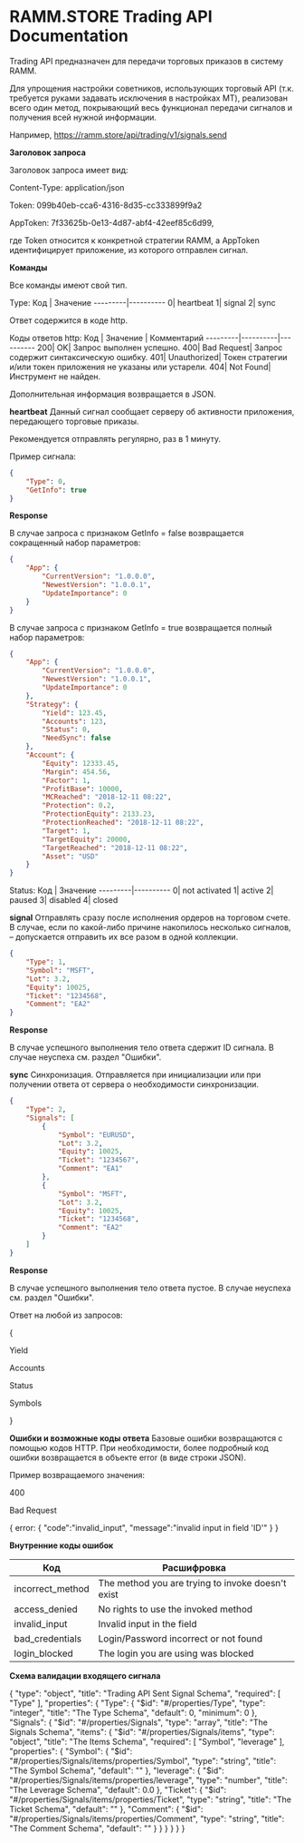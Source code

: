 # RAMM.STORE Trading API Documentation
Trading API предназначен для передачи торговых приказов в систему RAMM.

Для упрощения настройки советников, использующих торговый API (т.к. требуется руками задавать исключения в настройках МТ), реализован всего один метод, покрывающий весь функционал передачи сигналов и получения всей нужной информации.

Например, https://ramm.store/api/trading/v1/signals.send


**Заголовок запроса**

Заголовок запроса имеет вид:

Content-Type: application/json

Token: 099b40eb-cca6-4316-8d35-cc333899f9a2

AppToken: 7f33625b-0e13-4d87-abf4-42eef85c6d99,

где Token относится к конкретной стратегии RAMM, а AppToken идентифицирует приложение, из которого отправлен сигнал.


**Команды**


Все команды имеют свой тип.

Type:
Код | Значение
---------|----------
0|	heartbeat
1|	signal
2|	sync

Ответ содержится в коде http.

Коды ответов http:
Код | Значение | Комментарий
---------|----------|----------
200|	OK|	Запрос выполнен успешно.
400|	Bad Request|	Запрос содержит синтаксическую ошибку.
401|	Unauthorized|	Токен стратегии и/или токен приложения не указаны или устарели.
404|	Not Found|	Инструмент не найден.

Дополнительная информация возвращается в JSON.


**heartbeat**
Данный сигнал сообщает серверу об активности приложения, передающего торговые приказы.

Рекомендуется отправлять регулярно, раз в 1 минуту.

Пример сигнала:
```json
{
    "Type": 0,
    "GetInfo": true
}
```

**Response**

В случае запроса с признаком GetInfo = false возвращается сокращенный набор параметров:

```json
{
    "App": {
        "CurrentVersion": "1.0.0.0",
        "NewestVersion": "1.0.0.1",
        "UpdateImportance": 0
    }
}
```

В случае запроса с признаком GetInfo = true возвращается полный набор параметров:
```json
{
    "App": {
        "CurrentVersion": "1.0.0.0",
        "NewestVersion": "1.0.0.1",
        "UpdateImportance": 0
    },
    "Strategy": {
        "Yield": 123.45,
        "Accounts": 123,
        "Status": 0,
        "NeedSync": false
    },
    "Account": {
        "Equity": 12333.45,
        "Margin": 454.56,
        "Factor": 1,
        "ProfitBase": 10000,
        "MCReached": "2018-12-11 08:22",
        "Protection": 0.2,
        "ProtectionEquity": 2133.23,
        "ProtectionReached": "2018-12-11 08:22",
        "Target": 1,
        "TargetEquity": 20000,
        "TargetReached": "2018-12-11 08:22",
        "Asset": "USD"
    }
}
```
Status:
Код | Значение
---------|----------
0|	not activated
1|	active
2|	paused
3|	disabled
4|	closed


**signal**
Отправлять сразу после исполнения ордеров на торговом счете. В случае, если по какой-либо причине накопилось несколько сигналов, – допускается отправить их все разом в одной коллекции.
```json
{
    "Type": 1,
    "Symbol": "MSFT",
    "Lot": 3.2,
    "Equity": 10025,
    "Ticket": "1234568",
    "Comment": "EA2"
}
```
**Response**

В случае успешного выполнения тело ответа сдержит ID сигнала. В случае неуспеха см. раздел "Ошибки". 


**sync**
Синхронизация. Отправляется при инициализации или при получении ответа от сервера о необходимости синхронизации.
```json
{
    "Type": 2,
    "Signals": [
        {
            "Symbol": "EURUSD",
            "Lot": 3.2,
            "Equity": 10025,
            "Ticket": "1234567",
            "Comment": "EA1"
        },
        {
            "Symbol": "MSFT",
            "Lot": 3.2,
            "Equity": 10025,
            "Ticket": "1234568",
            "Comment": "EA2"
        }
    ]
}
```
**Response**

В случае успешного выполнения тело ответа пустое. В случае неуспеха см. раздел "Ошибки". 

Ответ на любой из запросов: 

{

Yield

Accounts

Status

Symbols

}



**Ошибки и возможные коды ответа**
Базовые ошибки возвращаются с помощью кодов HTTP.
При необходимости, более подробный код ошибки возвращается в объекте error (в виде строки JSON).

Пример возвращаемого значения:

400

Bad Request

{
error:
{
"code":"invalid_input",
"message":"invalid input in field 'ID'"
}
}



**Внутренние коды ошибок**

Код | Расшифровка
---------|----------
incorrect_method|	The method you are trying to invoke doesn't exist
access_denied|	No rights to use the invoked method
invalid_input|	Invalid input in the field <field name>
bad_credentials|	Login/Password incorrect or not found
login_blocked|	The login you are using was blocked
  
  
**Схема валидации входящего сигнала**

{
"type": "object",
"title": "Trading API Sent Signal Schema",
"required": [
"Type"
],
"properties": {
"Type": {
"$id": "#/properties/Type",
"type": "integer",
"title": "The Type Schema",
"default": 0,
"minimum": 0
},
"Signals": {
"$id": "#/properties/Signals",
"type": "array",
"title": "The Signals Schema",
"items": {
"$id": "#/properties/Signals/items",
"type": "object",
"title": "The Items Schema",
"required": [
"Symbol",
"leverage"
],
"properties": {
"Symbol": {
"$id": "#/properties/Signals/items/properties/Symbol",
"type": "string",
"title": "The Symbol Schema",
"default": ""
},
"leverage": {
"$id": "#/properties/Signals/items/properties/leverage",
"type": "number",
"title": "The Leverage Schema",
"default": 0.0
},
"Ticket": {
"$id": "#/properties/Signals/items/properties/Ticket",
"type": "string",
"title": "The Ticket Schema",
"default": ""
},
"Comment": {
"$id": "#/properties/Signals/items/properties/Comment",
"type": "string",
"title": "The Comment Schema",
"default": ""
}
}
}
}
}
}
